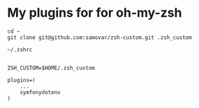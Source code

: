# My plugins for for oh-my-zsh 


```
cd ~ 
git clone git@github.com:samovar/zsh-custom.git .zsh_custom
```

`~/.zshrc`

```

ZSH_CUSTOM=$HOME/.zsh_custom

plugins=(
    ...
    symfonydotenv
)

```
